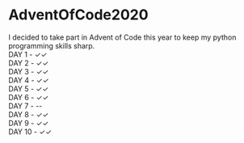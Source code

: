 # AdventOfCode2020
I decided to take part in Advent of Code this year to keep my python programming skills sharp.  
DAY 1 - ✓✓  
DAY 2 - ✓✓  
DAY 3 - ✓✓  
DAY 4 - ✓✓  
DAY 5 - ✓✓  
DAY 6 - ✓✓  
DAY 7 - --  
DAY 8 - ✓✓  
DAY 9 - ✓✓  
DAY 10 - ✓✓    